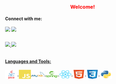 <h3 align="center" style="color:red;" >Welcome!</h3>


<div> 
    <h4>Connect with me:</h4>
    <a href="https://www.linkedin.com/in/patricia-iaczinski" target="_blank"><img src="https://img.shields.io/badge/-LinkedIn-%230077B5?style=for-the-badge&logo=linkedin&logoColor=white" target="_blank"></a> 
  <a href = "mailto:patricia.iaczinski@gmail.com"><img src="https://img.shields.io/badge/-Gmail-%23333?style=for-the-badge&logo=gmail&logoColor=white" target="_blank"></a>
   
  </div>
  
  ##

 
 
 <div>
  <a href="https://github.com/paatyiaczinski">
  <img height="180em" src="https://github-readme-stats.vercel.app/api?username=paatyiaczinski&show_icons=true&theme=dracula&include_all_commits=true&count_private=true"/>
  <img height="180em" src="https://github-readme-stats.vercel.app/api/top-langs/?username=paatyiaczinski&layout=compact&langs_count=7&theme=dracula"/>
</div>
  
  <div style="display: inline_block"><br>
      <h4>Languages and Tools:</h4>
    <img align="center" alt="Paaty-JAVA" height="30" width="40" src="https://github.com/devicons/devicon/blob/master/icons/java/java-original-wordmark.svg">
  <img align="center" alt="Paaty-Js" height="30" width="40" src="https://raw.githubusercontent.com/devicons/devicon/master/icons/javascript/javascript-plain.svg">
   <img align="center" alt="Paaty-mysql" height="30" width="40" src="https://github.com/devicons/devicon/blob/master/icons/mysql/mysql-original-wordmark.svg"> 
    <img align="center" alt="Paaty-Spring" height="30" width="40" src="https://github.com/devicons/devicon/blob/master/icons/spring/spring-original-wordmark.svg">
  <img align="center" alt="Paaty-React" height="30" width="40" src="https://raw.githubusercontent.com/devicons/devicon/master/icons/react/react-original.svg">
  <img align="center" alt="Paaty-HTML" height="30" width="40" src="https://raw.githubusercontent.com/devicons/devicon/master/icons/html5/html5-original.svg">
  <img align="center" alt="Paaty-CSS" height="30" width="40" src="https://raw.githubusercontent.com/devicons/devicon/master/icons/css3/css3-original.svg">
   <img align="center" alt="Paaty-CSS" height="30" width="40" src="https://raw.githubusercontent.com/devicons/devicon/master/icons/python/python-original.svg">
  
</div>

  
 

